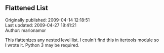## Flattened List  
Originally published: 2009-04-14 12:18:51  
Last updated: 2009-04-27 18:41:21  
Author: marlonamor   
  
This flattenizes any nested level list. I couln't find this in itertools module so I wrote it. Python 3 may be required.